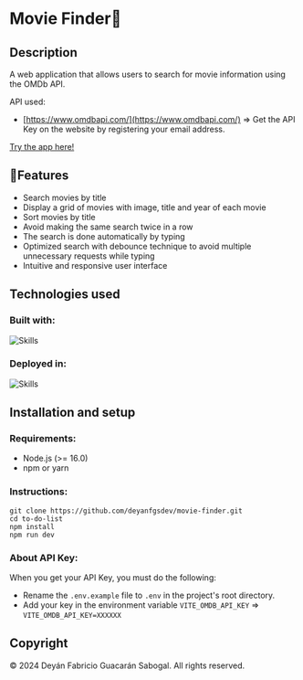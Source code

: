 # Movie Finder🎥

## Description

A web application that allows users to search for movie information using the OMDb API.

API used:

- [https://www.omdbapi.com/](https://www.omdbapi.com/) => Get the API Key on the website by registering your email address.

[Try the app here!](https://movie-finder-inky-eta.vercel.app/)

## 🚀Features

- Search movies by title
- Display a grid of movies with image, title and year of each movie
- Sort movies by title
- Avoid making the same search twice in a row
- The search is done automatically by typing
- Optimized search with debounce technique to avoid multiple unnecessary requests while typing
- Intuitive and responsive user interface

## Technologies used

### Built with:

![Skills](https://go-skill-icons.vercel.app/api/icons?i=react,vite,javascript,html,sass)

### Deployed in:

![Skills](https://go-skill-icons.vercel.app/api/icons?i=vercel)

## Installation and setup

### Requirements:

- Node.js (>= 16.0)
- npm or yarn

### Instructions:

```
git clone https://github.com/deyanfgsdev/movie-finder.git
cd to-do-list
npm install
npm run dev
```

### About API Key:

When you get your API Key, you must do the following:

- Rename the `.env.example` file to `.env` in the project's root directory.
- Add your key in the environment variable `VITE_OMDB_API_KEY` => `VITE_OMDB_API_KEY=XXXXXX`

## Copyright

© 2024 Deyán Fabricio Guacarán Sabogal. All rights reserved.
